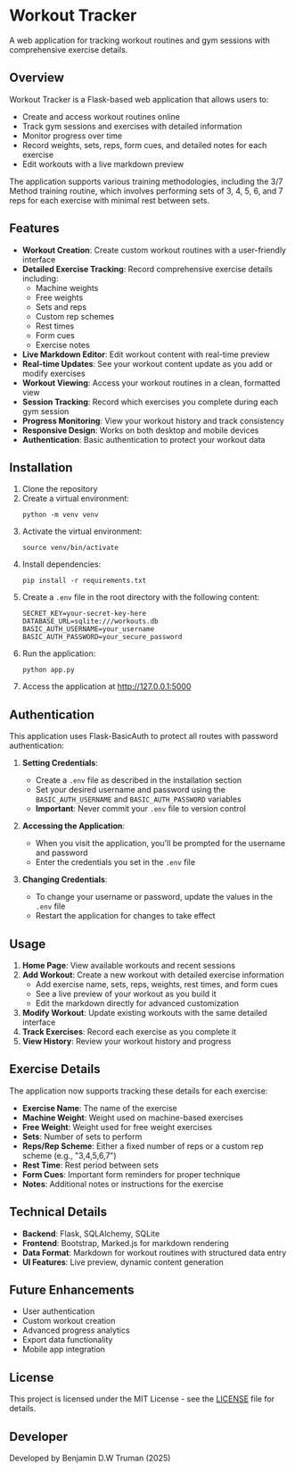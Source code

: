 # Workout Tracker

A web application for tracking workout routines and gym sessions with comprehensive exercise details.

## Overview

Workout Tracker is a Flask-based web application that allows users to:
- Create and access workout routines online
- Track gym sessions and exercises with detailed information
- Monitor progress over time
- Record weights, sets, reps, form cues, and detailed notes for each exercise
- Edit workouts with a live markdown preview

The application supports various training methodologies, including the 3/7 Method training routine, which involves performing sets of 3, 4, 5, 6, and 7 reps for each exercise with minimal rest between sets.

## Features

- **Workout Creation**: Create custom workout routines with a user-friendly interface
- **Detailed Exercise Tracking**: Record comprehensive exercise details including:
  - Machine weights
  - Free weights
  - Sets and reps
  - Custom rep schemes
  - Rest times
  - Form cues
  - Exercise notes
- **Live Markdown Editor**: Edit workout content with real-time preview
- **Real-time Updates**: See your workout content update as you add or modify exercises
- **Workout Viewing**: Access your workout routines in a clean, formatted view
- **Session Tracking**: Record which exercises you complete during each gym session
- **Progress Monitoring**: View your workout history and track consistency
- **Responsive Design**: Works on both desktop and mobile devices
- **Authentication**: Basic authentication to protect your workout data

## Installation

1. Clone the repository
2. Create a virtual environment:
   ```
   python -m venv venv
   ```
3. Activate the virtual environment:
   ```
   source venv/bin/activate
   ```
4. Install dependencies:
   ```
   pip install -r requirements.txt
   ```
5. Create a `.env` file in the root directory with the following content:
   ```
   SECRET_KEY=your-secret-key-here
   DATABASE_URL=sqlite:///workouts.db
   BASIC_AUTH_USERNAME=your_username
   BASIC_AUTH_PASSWORD=your_secure_password
   ```
6. Run the application:
   ```
   python app.py
   ```
7. Access the application at http://127.0.0.1:5000

## Authentication

This application uses Flask-BasicAuth to protect all routes with password authentication:

1. **Setting Credentials**: 
   - Create a `.env` file as described in the installation section
   - Set your desired username and password using the `BASIC_AUTH_USERNAME` and `BASIC_AUTH_PASSWORD` variables
   - **Important**: Never commit your `.env` file to version control

2. **Accessing the Application**:
   - When you visit the application, you'll be prompted for the username and password
   - Enter the credentials you set in the `.env` file

3. **Changing Credentials**:
   - To change your username or password, update the values in the `.env` file
   - Restart the application for changes to take effect

## Usage

1. **Home Page**: View available workouts and recent sessions
2. **Add Workout**: Create a new workout with detailed exercise information
   - Add exercise name, sets, reps, weights, rest times, and form cues
   - See a live preview of your workout as you build it
   - Edit the markdown directly for advanced customization
3. **Modify Workout**: Update existing workouts with the same detailed interface
4. **Track Exercises**: Record each exercise as you complete it
5. **View History**: Review your workout history and progress

## Exercise Details

The application now supports tracking these details for each exercise:

- **Exercise Name**: The name of the exercise
- **Machine Weight**: Weight used on machine-based exercises
- **Free Weight**: Weight used for free weight exercises
- **Sets**: Number of sets to perform
- **Reps/Rep Scheme**: Either a fixed number of reps or a custom rep scheme (e.g., "3,4,5,6,7")
- **Rest Time**: Rest period between sets
- **Form Cues**: Important form reminders for proper technique
- **Notes**: Additional notes or instructions for the exercise

## Technical Details

- **Backend**: Flask, SQLAlchemy, SQLite
- **Frontend**: Bootstrap, Marked.js for markdown rendering
- **Data Format**: Markdown for workout routines with structured data entry
- **UI Features**: Live preview, dynamic content generation

## Future Enhancements

- User authentication
- Custom workout creation
- Advanced progress analytics
- Export data functionality
- Mobile app integration

## License

This project is licensed under the MIT License - see the [LICENSE](LICENSE) file for details.

## Developer

Developed by Benjamin D.W Truman (2025)
